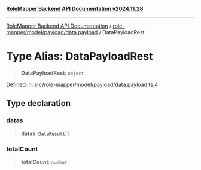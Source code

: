 [**RoleMapper Backend API Documentation v2024.11.28**](../../../../../README.md)

***

[RoleMapper Backend API Documentation](../../../../../modules.md) / [role-mapper/model/payload/data.payload](../README.md) / DataPayloadRest

# Type Alias: DataPayloadRest

> **DataPayloadRest**: `object`

Defined in: [src/role-mapper/model/payload/data.payload.ts:4](https://github.com/FlowCraft-AG/RoleMapper/blob/06e4dcac36a95931bf2da64d0f18219d502c1d38/backend/src/role-mapper/model/payload/data.payload.ts#L4)

## Type declaration

### datas

> **datas**: [`DataResult`](DataResult.md)[]

### totalCount

> **totalCount**: `number`
